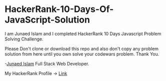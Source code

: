 # HackerRank-10-Days-Of-JavaScript-Solution

I am Junaed Islam and I completed HackerRank 10 Days Javascript Problem Solving Challenge.

Please Don't clone or download this repo and also don't copy any problem solution from here until you own solve your codewars problem. Thank You.

-<a href="https://www.hackerrank.com/itzJunaedRayhan">Junaed Islam</a> Full Stack Web Developer.

My HackerRank Profile -> <a href="https://www.hackerrank.com/itzJunaedRayhan">Link</a>